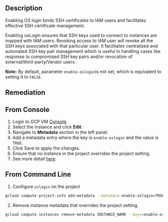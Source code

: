 ## Description

Enabling OS login binds SSH certificates to IAM users and facilitates effective SSH certificate management.

Enabling osLogin ensures that SSH keys used to connect to instances are mapped with IAM users. Revoking access to IAM user will revoke all the SSH keys associated with that particular user. It facilitates centralized and automated SSH key pair management which is useful in handling cases like response to compromised SSH key pairs and/or revocation of external/third-party/Vendor users.

**Note:** By default, parameter `enable-oslogin`is not set, which is equivalent to setting it to `FALSE`.

## Remediation

## From Console

1. Login to GCP VM [Console](https://console.cloud.google.com/compute/instances).
2. Select the instance and click **Edit**.
3. Navigate to **Metadata** section in the left panel.
4. Add a metadata entry where the key is `enable-oslogin` and the value is `TRUE`.
5. Click Save to apply the changes.
6. Ensure that no instance in the project overrides the project setting.
7. See more detail [here](https://cloud.google.com/compute/docs/instances/managing-instance-access#enable_oslogin)

## From Command Line

1. Configure `oslogin` on the project

```bash
gcloud compute project-info add-metadata --metadata enable-oslogin=TRUE
```

2. Remove instance metadata that overrides the project setting.

```bash
gcloud compute instances remove-metadata INSTANCE_NAME --keys=enable-oslogin
```
